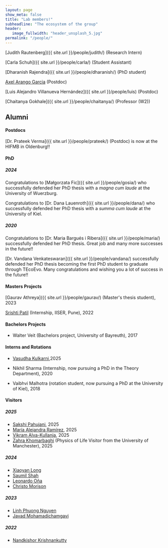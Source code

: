 ```yaml
---
layout: page
show_meta: false
title: "Lab members!"
subheadline: "The ecosystem of the group"
header:
   image_fullwidth: "header_unsplash_5.jpg"
permalink: "/people/"
---
```

<!-- <ul>
    {% for post in site.categories.people %}
    <li><a href="{{ site.url }}{{ site.baseurl }}{{ post.url }}">{{ post.title }}</a></li>
    {% endfor %}
</ul> -->


[Judith Rautenberg]({{ site.url }}/people/judith/) (Research Intern)

[Carla Schuh]({{ site.url }}/people/carla/) (Student Assistant)

[Dharanish Rajendra]({{ site.url }}/people/dharanish/) (PhD student)

[Axel Arango Garcia](https://axelarango.github.io) (Postdoc)

[Luis Alejandro Villanueva Hernández]({{ site.url }}/people/luis) (Postdoc)

[Chaitanya Gokhale]({{ site.url }}/people/chaitanya/) (Professor (W2))
 

<!--[Alumni!](/alumni/)-->

## Alumni

#### Postdocs

[Dr. Prateek Verma]({{ site.url }}/people/prateek/) (Postdoc) is now at the HIFMB in Oldenburg!! 

#### PhD

##### 2024

Congratulations to [Małgorzata Fic]({{ site.url }}/people/gosia/) who successfully defended her PhD thesis with a *magna cum laude* at the University of Wuerzburg.

Congratulations to [Dr. Dana Lauenroth]({{ site.url }}/people/dana/) who successfully defended her PhD thesis with a *summa cum laude* at the University of Kiel.

##### 2020

Congratulations to [Dr. Maria Bargués i Ribera]({{ site.url }}/people/maria/) successfully defended her PhD thesis. Great job and many more successes in the future!!

[Dr. Vandana Venkateswaran]({{ site.url }}/people/vandana/) successfully defended her PhD thesis becoming the first PhD student to graduate through TEcoEvo. Many congratulations and wishing you a lot of success in the future!!

#### Masters Projects

[Gaurav Athreya]({{ site.url }}/people/gaurav/) (Master's thesis student), 2023

[Srishti Patil](https://github.com/srishtidoi) (Internship, IISER, Pune), 2022

#### Bachelors Projects


* Walter Veit (Bachelors project, University of Bayreuth), 2017

#### Interns and Rotations


* [Vasudha Kulkarni](https://vasudha-kulkarni.github.io),2025

* Nikhil Sharma (Internship, now pursuing a PhD in the Theory Department), 2020

* Vaibhvi Malhotra (rotation student, now pursuing a PhD at the University of Kiel), 2018


#### Visitors


##### 2025

* [Sakshi Pahujani](https://scholar.google.com/citations?hl=en&user=XaSXlvsAAAAJ&view_op=list_works&sortby=pubdate), 2025
* [María Alejandra Ramírez](https://www.evolbio.mpg.de/person/113612), 2025
* [Vikram Alva-Kullanja](https://www.bio.mpg.de/person/126600/82208), 2025
* [Zahra Khomarbaghi](https://scholar.google.com/citations?user=cSkNMCEAAAAJ&hl=es&oi=ao) (Physics of Life Visitor from the University of Manchester), 2025

##### 2024

* [Xiaoyan Long](https://scholar.google.com/citations?user=nv60ZpoAAAAJ&hl=en)
* [Saumil Shah](https://www.evolbio.mpg.de/person/99861/15303)
* [Leonardo Oña](https://www.kostlab.com/leonardo-ontildea.html)
* [Christo Morison](https://evogamesplus.eu/christo/2022/11/17/)

##### 2023

* [Linh Phuong Nguyen](https://linh-phuong.github.io/nguyen/)
* [Javad Mohamadichamgavi](https://evogamesplus.eu/javad/2022/11/17/)

##### 2022

* [Nandkishor Krishnankutty](https://evogamesplus.eu/nandakishor/2022/10/13/)


<!-- &
[Collaborators!](/collaborators/) -->
